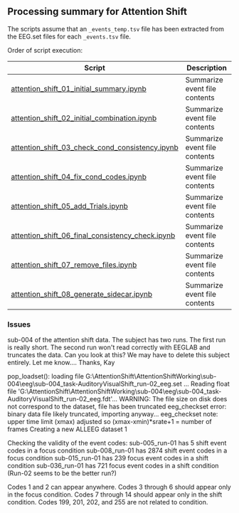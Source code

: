 ## Processing summary for Attention Shift

The scripts assume that an `_events_temp.tsv` file has been extracted from the EEG.set files for each `_events.tsv` file.  

Order of script execution:


| Script                              | Description  |
| ----------------------------------- | ------------ |
| [attention_shift_01_initial_summary.ipynb](#preliminary-summary-and-manual-editing)  | Summarize event file contents |
| [attention_shift_02_initial_combination.ipynb](#preliminary-summary-and-manual-editing)  | Summarize event file contents |
| [attention_shift_03_check_cond_consistency.ipynb](#preliminary-summary-and-manual-editing)  | Summarize event file contents |
| [attention_shift_04_fix_cond_codes.ipynb](#preliminary-summary-and-manual-editing)  | Summarize event file contents |
| [attention_shift_05_add_Trials.ipynb](#preliminary-summary-and-manual-editing)  | Summarize event file contents |
| [attention_shift_06_final_consistency_check.ipynb](#preliminary-summary-and-manual-editing)  | Summarize event file contents |
| [attention_shift_07_remove_files.ipynb](#preliminary-summary-and-manual-editing)  | Summarize event file contents |
| [attention_shift_08_generate_sidecar.ipynb](#preliminary-summary-and-manual-editing)  | Summarize event file contents |



### Issues
 sub-004 of the attention shift data.  The subject has two runs.  The first run is really short.  The second run won't read correctly with EEGLAB and truncates the data.   Can you look at this?  We may have to delete this subject entirely.  Let me know.... Thanks, Kay

pop_loadset(): loading file G:\AttentionShift\AttentionShiftWorking\sub-004\eeg\sub-004_task-AuditoryVisualShift_run-02_eeg.set ...
Reading float file 'G:\AttentionShift\AttentionShiftWorking\sub-004\eeg\sub-004_task-AuditoryVisualShift_run-02_eeg.fdt'...
WARNING: The file size on disk does not correspond to the dataset, file has been truncated
eeg_checkset error: binary data file likely truncated, importing anyway...
eeg_checkset note: upper time limit (xmax) adjusted so (xmax-xmin)*srate+1 = number of frames
Creating a new ALLEEG dataset 1


Checking the validity of the event codes:
sub-005_run-01 has 5 shift event codes in a focus condition
sub-008_run-01 has 2874 shift event codes in a focus condition
sub-015_run-01 has 239 focus event codes in a shift condition
sub-036_run-01 has 721 focus event codes in a shift condition  (Run-02 seems to be the better run?)

Codes 1 and 2 can appear anywhere.
Codes 3 through 6 should appear only in the focus condition.
Codes 7 through 14 should appear only in the shift condition.
Codes 199, 201, 202, and 255 are not related to condition.
